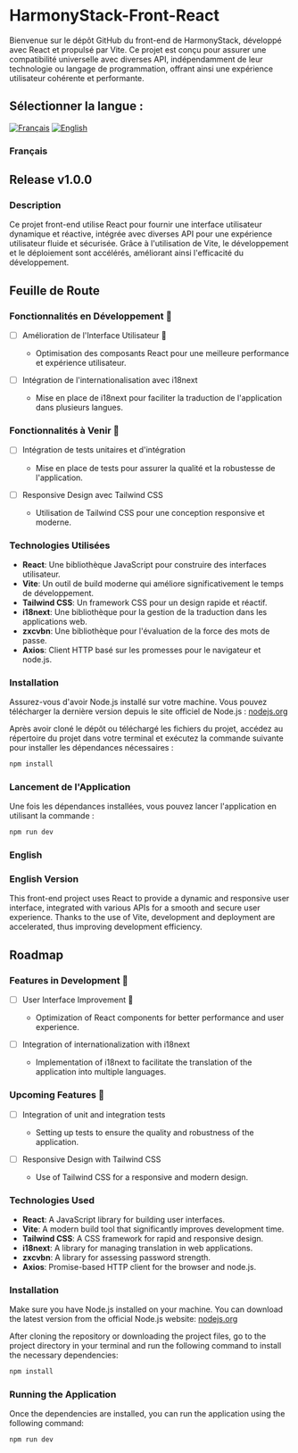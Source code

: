 # HarmonyStack-Front-React

Bienvenue sur le dépôt GitHub du front-end de HarmonyStack, développé avec React et propulsé par Vite. Ce projet est conçu pour assurer une compatibilité universelle avec diverses API, indépendamment de leur technologie ou langage de programmation, offrant ainsi une expérience utilisateur cohérente et performante.

## Sélectionner la langue :

[![Français](https://img.shields.io/badge/Langue-Fran%C3%A7ais-blue.svg)](#français)
[![English](https://img.shields.io/badge/Langue-Anglais-red.svg)](#English)

### Français

## Release v1.0.0

### Description
Ce projet front-end utilise React pour fournir une interface utilisateur dynamique et réactive, intégrée avec diverses API pour une expérience utilisateur fluide et sécurisée. Grâce à l'utilisation de Vite, le développement et le déploiement sont accélérés, améliorant ainsi l'efficacité du développement.

## Feuille de Route

### Fonctionnalités en Développement 🚧

- [ ] Amélioration de l'Interface Utilisateur 🚧
  - Optimisation des composants React pour une meilleure performance et expérience utilisateur.

- [ ] Intégration de l'internationalisation avec i18next
  - Mise en place de i18next pour faciliter la traduction de l'application dans plusieurs langues.

### Fonctionnalités à Venir 🌟

- [ ] Intégration de tests unitaires et d'intégration
  - Mise en place de tests pour assurer la qualité et la robustesse de l'application.

- [ ] Responsive Design avec Tailwind CSS
  - Utilisation de Tailwind CSS pour une conception responsive et moderne.

### Technologies Utilisées

- **React**: Une bibliothèque JavaScript pour construire des interfaces utilisateur.
- **Vite**: Un outil de build moderne qui améliore significativement le temps de développement.
- **Tailwind CSS**: Un framework CSS pour un design rapide et réactif.
- **i18next**: Une bibliothèque pour la gestion de la traduction dans les applications web.
- **zxcvbn**: Une bibliothèque pour l'évaluation de la force des mots de passe.
- **Axios**: Client HTTP basé sur les promesses pour le navigateur et node.js.

### Installation

Assurez-vous d'avoir Node.js installé sur votre machine. Vous pouvez télécharger la dernière version depuis le site officiel de Node.js : [nodejs.org](https://nodejs.org)

Après avoir cloné le dépôt ou téléchargé les fichiers du projet, accédez au répertoire du projet dans votre terminal et exécutez la commande suivante pour installer les dépendances nécessaires :

```bash
npm install
```

### Lancement de l'Application

Une fois les dépendances installées, vous pouvez lancer l'application en utilisant la commande :

```bash
npm run dev
```

### English

### English Version

This front-end project uses React to provide a dynamic and responsive user interface, integrated with various APIs for a smooth and secure user experience. Thanks to the use of Vite, development and deployment are accelerated, thus improving development efficiency.

## Roadmap

### Features in Development 🚧

- [ ] User Interface Improvement 🚧
  - Optimization of React components for better performance and user experience.

- [ ] Integration of internationalization with i18next
  - Implementation of i18next to facilitate the translation of the application into multiple languages.

### Upcoming Features 🌟

- [ ] Integration of unit and integration tests
  - Setting up tests to ensure the quality and robustness of the application.

- [ ] Responsive Design with Tailwind CSS
  - Use of Tailwind CSS for a responsive and modern design.

### Technologies Used

- **React**: A JavaScript library for building user interfaces.
- **Vite**: A modern build tool that significantly improves development time.
- **Tailwind CSS**: A CSS framework for rapid and responsive design.
- **i18next**: A library for managing translation in web applications.
- **zxcvbn**: A library for assessing password strength.
- **Axios**: Promise-based HTTP client for the browser and node.js.

### Installation

Make sure you have Node.js installed on your machine. You can download the latest version from the official Node.js website: [nodejs.org](https://nodejs.org)

After cloning the repository or downloading the project files, go to the project directory in your terminal and run the following command to install the necessary dependencies:

```bash
npm install
```

### Running the Application

Once the dependencies are installed, you can run the application using the following command:

```bash
npm run dev
```
